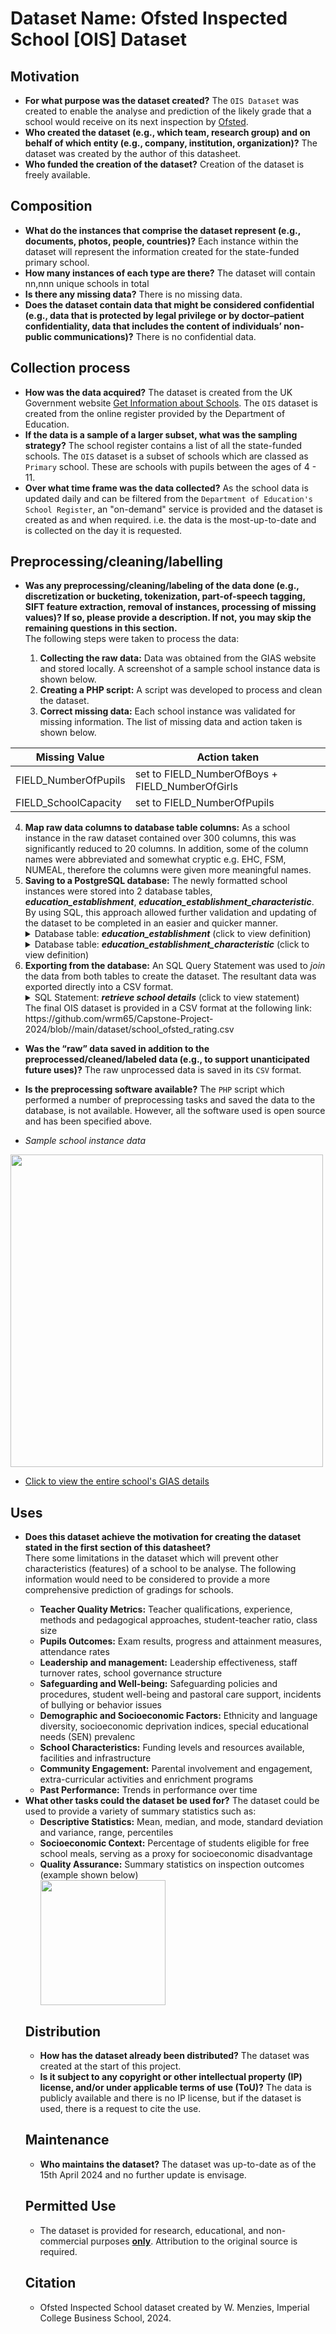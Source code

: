 # Dataset Name: Ofsted Inspected School [OIS] Dataset

## Motivation

- <b>For what purpose was the dataset created?</b> The `OIS Dataset` was created to enable the analyse and prediction of the likely grade that a school would receive on its next inspection by [Ofsted](https://www.gov.uk/government/organisations/ofsted).
- <b>Who created the dataset (e.g., which team, research group) and on behalf of which entity (e.g., company, institution, organization)?</b> The dataset was created by the author of this datasheet.
- <b>Who funded the creation of the dataset?</b> Creation of the dataset is freely available. 

 
## Composition

- <b>What do the instances that comprise the dataset represent (e.g., documents, photos, people, countries)?</b> Each instance within the dataset will represent the information created for the state-funded primary school.
- <b>How many instances of each type are there?</b> The dataset will contain nn,nnn unique schools in total
- <b>Is there any missing data?</b> There is no missing data.
- <b>Does the dataset contain data that might be considered confidential (e.g., data that is protected by legal privilege or by doctor–patient confidentiality, data that includes the content of individuals’ non-public communications)?</b> There is no confidential data.

## Collection process

- <b>How was the data acquired?</b> The dataset is created from the UK Government website [Get Information about Schools](https://www.get-information-schools.service.gov.uk/). The `OIS` dataset is created from the online register provided by the Department of Education.
- <b>If the data is a sample of a larger subset, what was the sampling strategy?</b> The school register contains a list of all the state-funded schools. The `OIS` dataset is a subset of schools which are classed as `Primary` school. These are schools with pupils between the ages of 4 - 11.
- <b>Over what time frame was the data collected?</b> As the school data is updated daily and can be filtered from the `Department of Education's School Register`, an "on-demand" service is provided and the dataset is created as and when required. i.e. the data is the most-up-to-date and is collected on the day it is requested.

## Preprocessing/cleaning/labelling

- <b>Was any preprocessing/cleaning/labeling of the data done (e.g., discretization or bucketing, tokenization, part-of-speech tagging, SIFT feature extraction, removal of instances, processing of missing values)? If so, please provide a description. If not, you may skip the remaining questions in this section.</b> 
	<div>
    The following steps were taken to process the data:
    <ol start="1">
			<li><b>Collecting the raw data:</b> Data was obtained from the GIAS website and stored locally. A screenshot of a sample school instance data is shown below.</li>
			<li><b>Creating a PHP script:</b> A script was developed to process and clean the dataset.</li>
			<li><b>Correct missing data:</b> Each school instance was validated for missing information. The list of missing data and action taken is shown below.</li>
    </ol>
	<div>
	
| Missing Value |  Action taken |
| --- | --- |
| FIELD_NumberOfPupils | set to FIELD_NumberOfBoys + FIELD_NumberOfGirls |
| FIELD_SchoolCapacity | set to FIELD_NumberOfPupils |

   <p>
		<p>
			<ol start="4">
			<li><b>Map raw data columns to database table columns:</b> As a school instance in the raw dataset contained over 300 columns, this was significantly reduced to 20 columns. In addition, some of the column names were abbreviated and somewhat cryptic e.g. EHC, FSM, NUMEAL, therefore the columns were given more meaningful names.</li>
			<li><b>Saving to a PostgreSQL database:</b> The newly formatted school instances were stored into 2 database tables, <b><i>education_establishment</i></b>, <b><i>education_establishment_characteristic</i></b>. By using SQL, this approach allowed further validation and updating of the dataset to be completed in an easier and quicker manner.
<details>
	<summary>Database table: <b><i>education_establishment</i></b> (click to view definition)</summary>
	<pre>
CREATE TABLE education_establishment
(
    unique_reference_number bigint NOT NULL,
    establishment_number integer NOT NULL,
    authority_code integer NOT NULL,
    administrative_code character varying(50) NOT NULL,
    uk_prn character varying(20) NOT NULL,
    establishment_name text NOT NULL,
    establishment_type_code integer NOT NULL,
    statutory_highest_age integer NOT NULL,
    statutory_lowest_age integer NOT NULL,
    sixth_form_exist boolean NOT NULL,
    school_capacity integer NOT NULL,
    pupil_number integer NOT NULL,
    pupil_boys integer NOT NULL,
    pupil_girls integer NOT NULL,
    free_school_meals integer NOT NULL,
    free_school_meals_percentage numeric(5,2) NOT NULL,
    education_phase character varying(80) NOT NULL,
    gender_type integer NOT NULL,
    religious_character_code integer NOT NULL,
    admissions_policy character varying(50) NOT NULL,
    establishment_status character varying(50) NOT NULL,
    opened_reason character varying(50) NOT NULL,
    opening_date date NOT NULL,
    app_image_group integer NOT NULL,
    active_detail boolean NOT NULL,
    created_local_date timestamp with time zone NOT NULL,
    created_date timestamp with time zone NOT NULL,
    created_by integer NOT NULL,
    CONSTRAINT education_establishment_pkey PRIMARY KEY (unique_reference_number)
)
	</pre>
</details>

<details>
	<summary>Database table: <b><i>education_establishment_characteristic</i></b> (click to view definition)</summary>
	<pre>
CREATE TABLE education_establishment_characteristic
(
    unique_reference_number bigint NOT NULL,
    pupil_number integer NOT NULL,
    pupil_boys integer NOT NULL,
    pupil_girls integer NOT NULL,
    pupil_ehc_plan integer NOT NULL,
    pupil_sen_support integer NOT NULL,
    pupil_english_language integer NOT NULL,
    pupil_not_english_language integer NOT NULL,
    pupil_unclassify_language integer NOT NULL,
    pupil_free_school_meals integer NOT NULL,
    percent_pupil_boys numeric(5,2) NOT NULL,
    percent_pupil_girls numeric(5,2) NOT NULL,
    percent_ehc_plan numeric(5,2) NOT NULL,
    percent_sen_support numeric(5,2) NOT NULL,
    percent_english_language numeric(5,2) NOT NULL,
    percent_not_english_language numeric(5,2) NOT NULL,
    percent_unclassify_language numeric(5,2) NOT NULL,
    percent_free_school_meals numeric(5,2) NOT NULL,
    active_detail boolean NOT NULL,
    created_local_date timestamp with time zone NOT NULL,
    created_date timestamp with time zone NOT NULL,
    created_by integer NOT NULL,
    CONSTRAINT education_establishment_characteristic_pkey PRIMARY KEY (unique_reference_number)
)
					</pre>
				</details>
			</li>
			<li><b>Exporting from the database:</b> An SQL Query Statement was used to <i>join</i> the data from both tables to create the dataset. The resultant data was exported directly into a CSV format.
				<details>
					<summary>SQL Statement: <b><i>retrieve school details</i></b> (click to view statement)</summary>
					<pre>
SELECT
	EE.UNIQUE_REFERENCE_NUMBER,
	EE.AUTHORITY_CODE,
	EE.ADMINISTRATIVE_CODE,
	EE.ESTABLISHMENT_TYPE_CODE,
	EE.PUPIL_NUMBER,
	EE.PUPIL_BOYS,
	EE.PUPIL_GIRLS,
	EE.FREE_SCHOOL_MEALS_PERCENTAGE,
	CASE EE.GENDER_TYPE
		WHEN 1 THEN 'Boys'
		WHEN 2 THEN 'Girls'
		ELSE 'Mixed'
	END GENDER_TYPE,
	EE.RELIGIOUS_CHARACTER_CODE,
	EE.RELIGIOUS_ETHOS,
	EEC.PERCENT_PUPIL_BOYS,
	EEC.PERCENT_PUPIL_GIRLS,
	EEC.PERCENT_EHC_PLAN,
	EEC.PERCENT_SEN_SUPPORT,
	EEC.PERCENT_ENGLISH_LANGUAGE,
	EEC.PERCENT_NOT_ENGLISH_LANGUAGE,
	EEC.PERCENT_UNCLASSIFY_LANGUAGE,
	EOR.RATING
FROM
	PUBLIC.EDUCATION_ESTABLISHMENT_CHARACTERISTIC EEC,
	PUBLIC.EDUCATION_ESTABLISHMENT EE,
	PUBLIC.EDUCATION_OFSTED_REPORT EOR
WHERE
	EEC.UNIQUE_REFERENCE_NUMBER = EE.UNIQUE_REFERENCE_NUMBER
	AND EOR.UNIQUE_REFERENCE_NUMBER = EE.UNIQUE_REFERENCE_NUMBER
	AND EE.ESTABLISHMENT_TYPE_CODE NOT IN (14) -- PRU
	AND EE.GENDER_TYPE NOT IN (9) -- unknown	
					</pre>
				</details>
			</li>
		 <div>The final OIS dataset is provided in a CSV format at the following link:</div> 
	https://github.com/wrm65/Capstone-Project-2024/blob//main/dataset/school_ofsted_rating.csv
			</ol>
		</p>
   </p>
	
- <b>Was the “raw” data saved in addition to the preprocessed/cleaned/labeled data (e.g., to support unanticipated future uses)?</b> The raw unprocessed data is saved in its `CSV` format.
- <b>Is the preprocessing software available?</b> The `PHP` script which performed a number of preprocessing tasks and saved the data to the database, is not available. However, all the software used is open source and has been specified above.

- <i>Sample school instance data</i>
 <div>
	<img style="width:500px" src="https://github.com/wrm65/Capstone-Project-2024/blob/main/images/gias_data_01.png">
 </div>
 
- [Click to view the entire school's GIAS details](https://www.get-information-schools.service.gov.uk/Establishments/Establishment/Details/148025)

## Uses

- <b>Does this dataset achieve the motivation for creating the dataset stated in the first section of this datasheet?</b>
	<div>
    There some limitations in the dataset which will prevent other characteristics (features) of a school to be analyse. The following information would need to be considered to provide a more comprehensive prediction of gradings for schools.
    <ul>
    <li><b>Teacher Quality Metrics:</b> Teacher qualifications, experience, methods and pedagogical approaches, student-teacher ratio, class size</li>
    <li><b>Pupils Outcomes:</b> Exam results, progress and attainment measures, attendance rates</li>
    <li><b>Leadership and management:</b> Leadership effectiveness, staff turnover rates, school governance structure</li>
    <li><b>Safeguarding and Well-being:</b> Safeguarding policies and procedures, student well-being and pastoral care support, incidents of bullying or behavior issues</li>
    <li><b>Demographic and Socioeconomic Factors:</b> Ethnicity and language diversity, socioeconomic deprivation indices, special educational needs (SEN) prevalenc</li>
    <li><b>School Characteristics:</b> Funding levels and resources available, facilities and infrastructure</li>
    <li><b>Community Engagement:</b> Parental involvement and engagement, extra-curricular activities and enrichment programs</li>
    <li><b>Past Performance:</b> Trends in performance over time</li>
    </ul>
	<div>
- <b>What other tasks could the dataset be used for?</b> The dataset could be used to provide a variety of summary statistics such as:
    <ul>
    <li><b>Descriptive Statistics:</b> Mean, median, and mode, standard deviation and variance, range, percentiles</li>
    <li><b>Socioeconomic Context:</b> Percentage of students eligible for free school meals, serving as a proxy for socioeconomic disadvantage</li>
    <li><b>Quality Assurance:</b> Summary statistics on inspection outcomes (example shown below)</li>
   <div>
		<img style="width:200px" src="https://github.com/wrm65/Capstone-Project-2024/blob/main/images/summary_stats.png">
	 </div>

## Distribution

- <b>How has the dataset already been distributed?</b> The dataset was created at the start of this project.
- <b>Is it subject to any copyright or other intellectual property (IP) license, and/or under applicable terms of use (ToU)?</b> The data is publicly available and there is no IP license, but if the dataset is used, there is a request to cite the use.

## Maintenance

- <b>Who maintains the dataset?</b> The dataset was up-to-date as of the 15th April 2024 and no further update is envisage. 

## Permitted Use

- The dataset is provided for research, educational, and non-commercial purposes <b><u>only</u></b>. Attribution to the original source is required.

## Citation

- Ofsted Inspected School dataset created by W. Menzies, Imperial College Business School, 2024.

